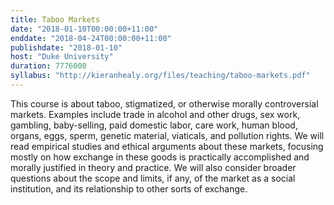 ```yaml
---
title: Taboo Markets
date: "2018-01-10T00:00:00+11:00"
enddate: "2018-04-24T00:00:00+11:00"
publishdate: "2018-01-10"
host: "Duke University"
duration: 7776000
syllabus: "http://kieranhealy.org/files/teaching/taboo-markets.pdf"
---
```


This course is about taboo, stigmatized, or otherwise morally controversial markets. Examples include trade in alcohol and other drugs, sex work, gambling, baby-selling, paid domestic labor, care work, human blood, organs, eggs, sperm, genetic material, viaticals, and pollution rights. We will read empirical studies and ethical arguments about these markets, focusing mostly on how exchange in these goods is practically accomplished and morally justified in theory and practice. We will also consider broader questions about the scope and limits, if any, of the market as a social institution, and its relationship to other sorts of exchange.
